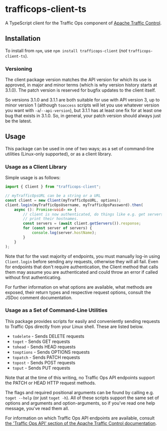 # trafficops-client-ts
A TypeScript client for the Traffic Ops component of
[Apache Traffic Control](https://github.com/apache/trafficcontrol).

## Installation
To install from `npm`, use `npm install trafficops-client` (*not*
`trafficops-client-ts`).

### Versioning
The client package version matches the API version for which its use is
approved, in major and minor terms (which is why version history starts at
3.1.0). The patch version is reserved for bugfix updates to the client itself.

So versions 3.1.0 and 3.1.1 are both suitable for use with API version 3, up to
minor version 1 (although `toaccess` scripts will let you use whatever version
you want with `-a`/`--api-version`), but 3.1.1 has at least one fix for at least
one bug that exists in 3.1.0. So, in general, your patch version should always
just be the latest.

## Usage
This package can be used in one of two ways; as a set of command-line utilities
(Linux-only supported), or as a client library.

### Usage as a Client Library
Simple usage is as follows:
```typescript
import { Client } from "trafficops-client";

// myTrafficOpsURL can be a string or a URL
const client = new Client(myTrafficOpsURL, options);
client.login(myTrafficOpsUsername, myTrafficOpsPassword).then(
	async (): Promise<void> => {
		// client is now authenticated, do things like e.g. get servers and
		// print their hostnames.
		const servers = (await client.getServers()).response;
		for (const server of servers) {
			console.log(server.hostName);
		}
	}
);
```
Note that for the vast majority of endpoints, you must manually log-in using
`Client.login` before sending any requests, otherwise they will all fail. Even
for endpoints that don't require authentication, the Client method that calls
them may assume you are authenticated and could throw an error if called without
first authenticating.

For further information on what options are available, what methods are exposed,
their return types and respective request options, consult the JSDoc comment
documentation.

### Usage as a Set of Command-Line Utilities
This package provides scripts for easily and conveniently sending requests to
Traffic Ops directly from your Linux shell. These are listed below.

- `todelete` - Sends DELETE requests
- `toget` - Sends GET requests
- `tohead` - Sends HEAD requests
- `tooptions` - Sends OPTIONS requests
- `topatch` - Sends PATCH requests
- `topost` - Sends POST requests
- `toput` - Sends PUT requests

Note that at the time of this writing, no Traffic Ops API endpoints support the
PATCH or HEAD HTTP request methods.

The flags and required positional arguments can be found by calling e.g.
`toget --help` (or just `toget -h`). All of these scripts support the same set
of options and arguments and option-arguments, so if you've read one help
message, you've read them all.

For information on which Traffic Ops API endpoints are available, consult
[the 'Traffic Ops API' section of the Apache Traffic Control documentation](https://traffic-control-cdn.readthedocs.io/en/latest/api/index.html).
